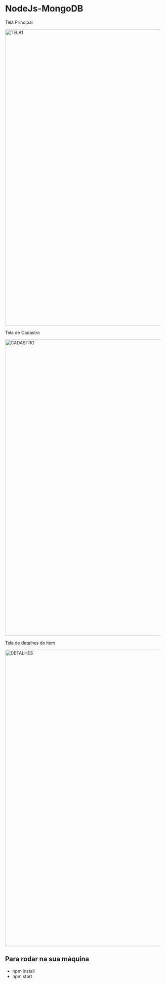 # NodeJs-MongoDB

<p>Tela Principal</p>
<img width="960" alt="TELA1" src="https://user-images.githubusercontent.com/48895884/165806626-cf29254a-36c7-4cfb-aba0-f48e7032a517.PNG">

<p>Tela de Cadastro</p>
<img width="960" alt="CADASTRO" src="https://user-images.githubusercontent.com/48895884/165806779-b62bd6ee-bd9b-4f72-a756-1960c9d90046.PNG">

<p>Tela de detalhes do item</p>
<img width="960" alt="DETALHES" src="https://user-images.githubusercontent.com/48895884/165806878-fa718b2e-dd5f-4c55-9dda-b1d3b5fd2ea7.PNG">


## Para rodar na sua máquina 

- npm install 
- npm start 

